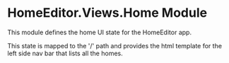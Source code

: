 HomeEditor.Views.Home Module
===========================

This module defines the home UI state for the HomeEditor app.

This state is mapped to the '/' path and provides the html template for the left side nav bar that lists all the homes.